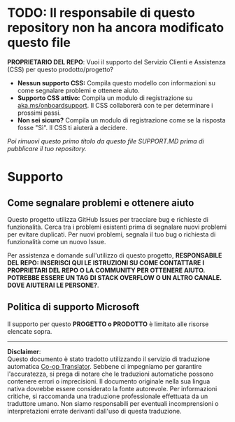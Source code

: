 <!--
CO_OP_TRANSLATOR_METADATA:
{
  "original_hash": "b7244261ee19497082edf33bcce64717",
  "translation_date": "2025-09-29T20:38:09+00:00",
  "source_file": "SUPPORT.md",
  "language_code": "it"
}
-->
# TODO: Il responsabile di questo repository non ha ancora modificato questo file

**PROPRIETARIO DEL REPO**: Vuoi il supporto del Servizio Clienti e Assistenza (CSS) per questo prodotto/progetto?

- **Nessun supporto CSS:** Compila questo modello con informazioni su come segnalare problemi e ottenere aiuto.
- **Supporto CSS attivo:** Compila un modulo di registrazione su [aka.ms/onboardsupport](https://aka.ms/onboardsupport). Il CSS collaborerà con te per determinare i prossimi passi.
- **Non sei sicuro?** Compila un modulo di registrazione come se la risposta fosse "Sì". Il CSS ti aiuterà a decidere.

*Poi rimuovi questo primo titolo da questo file SUPPORT.MD prima di pubblicare il tuo repository.*

# Supporto

## Come segnalare problemi e ottenere aiuto  

Questo progetto utilizza GitHub Issues per tracciare bug e richieste di funzionalità. Cerca tra i problemi esistenti 
prima di segnalare nuovi problemi per evitare duplicati. Per nuovi problemi, segnala il tuo bug o 
richiesta di funzionalità come un nuovo Issue.

Per assistenza e domande sull'utilizzo di questo progetto, **RESPONSABILE DEL REPO: INSERISCI QUI LE ISTRUZIONI 
SU COME CONTATTARE I PROPRIETARI DEL REPO O LA COMMUNITY PER OTTENERE AIUTO. POTREBBE ESSERE UN TAG DI STACK OVERFLOW O UN ALTRO
CANALE. DOVE AIUTERAI LE PERSONE?**.

## Politica di supporto Microsoft  

Il supporto per questo **PROGETTO o PRODOTTO** è limitato alle risorse elencate sopra.

---

**Disclaimer**:  
Questo documento è stato tradotto utilizzando il servizio di traduzione automatica [Co-op Translator](https://github.com/Azure/co-op-translator). Sebbene ci impegniamo per garantire l'accuratezza, si prega di notare che le traduzioni automatiche possono contenere errori o imprecisioni. Il documento originale nella sua lingua nativa dovrebbe essere considerato la fonte autorevole. Per informazioni critiche, si raccomanda una traduzione professionale effettuata da un traduttore umano. Non siamo responsabili per eventuali incomprensioni o interpretazioni errate derivanti dall'uso di questa traduzione.